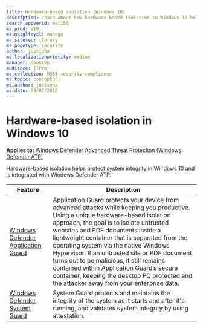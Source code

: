 ```yaml
---
title: Hardware-based isolation (Windows 10)
description: Learn about how hardware-based isolation in Windows 10 helps to combat malware.
search.appverid: met150
ms.prod: w10
ms.mktglfcycl: manage
ms.sitesec: library
ms.pagetype: security
author: justinha
ms.localizationpriority: medium
manager: dansimp
audience: ITPro
ms.collection: M365-security-compliance 
ms.topic: conceptual
ms.author: justinha
ms.date: 09/07/2018
---
```


# Hardware-based isolation in Windows 10

**Applies to:** [Windows Defender Advanced Threat Protection (Windows Defender ATP)](https://wincom.blob.core.windows.net/documents/Windows10_Commercial_Comparison.pdf)

Hardware-based isolation helps protect system integrity in Windows 10 and is integrated with Windows Defender ATP. 

| Feature | Description |
|------------|-------------|
| [Windows Defender Application Guard](../windows-defender-application-guard/wd-app-guard-overview.md) | Application Guard protects your device from advanced attacks while keeping you productive. Using a unique hardware-based isolation approach, the goal is to isolate untrusted websites and PDF documents inside a lightweight container that is separated from the operating system via the native Windows Hypervisor. If an untrusted site or PDF document turns out to be malicious, it still remains contained within Application Guard’s secure container, keeping the desktop PC protected and the attacker away from your enterprise data. |
| [Windows Defender System Guard](how-hardware-based-containers-help-protect-windows.md) | System Guard protects and maintains the integrity of the system as it starts and after it's running, and validates system integrity by using attestation.  |




